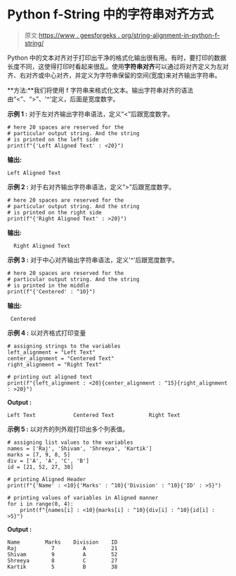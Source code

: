 # Python f-String 中的字符串对齐方式

> 原文:[https://www . geesforgeks . org/string-alignment-in-python-f-string/](https://www.geeksforgeeks.org/string-alignment-in-python-f-string/)

Python 中的文本对齐对于打印出干净的格式化输出很有用。有时，要打印的数据长度不同，这使得打印时看起来很乱。使用**字符串对齐**可以通过将对齐定义为左对齐、右对齐或中心对齐，并定义为字符串保留的空间(宽度)来对齐输出字符串。

**方法:**我们将使用 f 字符串来格式化文本。输出字符串对齐的语法由“<”、“>”、'^'定义，后面是宽度数字。

**示例 1 :** 对于左对齐输出字符串语法，定义“<”后跟宽度数字。

```
# here 20 spaces are reserved for the 
# particular output string. And the string
# is printed on the left side
print(f"{'Left Aligned Text' : <20}")
```

**输出:**

```
Left Aligned Text
```

**示例 2 :** 对于右对齐输出字符串语法，定义“>”后跟宽度数字。

```
# here 20 spaces are reserved for the 
# particular output string. And the string
# is printed on the right side
print(f"{'Right Aligned Text' : >20}")
```

**输出:**

```
  Right Aligned Text
```

**示例 3 :** 对于中心对齐输出字符串语法，定义'^'后跟宽度数字。

```
# here 20 spaces are reserved for the 
# particular output string. And the string
# is printed in the middle
print(f"{'Centered' : ^10}")
```

**输出:**

```
 Centered 
```

**示例 4 :** 以对齐格式打印变量

```
# assigning strings to the variables
left_alignment = "Left Text"
center_alignment = "Centered Text"
right_alignment = "Right Text"

# printing out aligned text
print(f"{left_alignment : <20}{center_alignment : ^15}{right_alignment : >20}")
```

**Output :**

```
Left Text            Centered Text           Right Text

```

**示例 5 :** 以对齐的列外观打印出多个列表值。

```
# assigning list values to the variables
names = ['Raj', 'Shivam', 'Shreeya', 'Kartik']
marks = [7, 9, 8, 5]
div = ['A', 'A', 'C', 'B']
id = [21, 52, 27, 38]

# printing Aligned Header
print(f"{'Name' : <10}{'Marks' : ^10}{'Division' : ^10}{'ID' : >5}")

# printing values of variables in Aligned manner
for i in range(0, 4):
    print(f"{names[i] : <10}{marks[i] : ^10}{div[i] : ^10}{id[i] : >5}")
```

**Output :**

```
Name        Marks    Division    ID
Raj           7         A        21
Shivam        9         A        52
Shreeya       8         C        27
Kartik        5         B        38

```